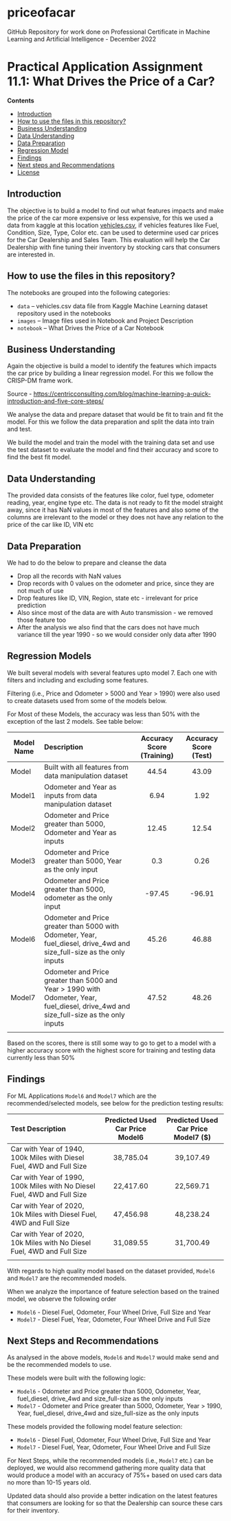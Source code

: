 # priceofacar
GitHub Repository for work done on Professional Certificate in Machine Learning and Artificial Intelligence - December 2022

# Practical Application Assignment 11.1: What Drives the Price of a Car?

**Contents**

 * [Introduction](#Introduction)
 * [How to use the files in this repository?](#how-to-use-the-files-in-this-repository)
 * [Business Understanding](#Business-Understanding)
 * [Data Understanding](#Data-Understanding)
 * [Data Preparation](#Data-Preparation)
 * [Regression Model](#Regression-Model)
 * [Findings](#Findings)
 * [Next steps and Recommendations](#Next-steps-and-Recommendations)
 * [License](#license)
 
## Introduction

The objective is to build a model to find out what features impacts and make the price of the car more expensive or less expensive, for this we used a data from kaggle at this location [vehicles.csv](https://github.com/yemifalokun/priceofacar/blob/main/data/vehicles.csv), if vehicles features like Fuel, Condition, Size, Type, Color etc. can be used to determine used car prices for the Car Dealership and Sales Team. This evaluation will help the Car Dealership with fine tuning their inventory by stocking cars that consumers are interested in.

## How to use the files in this repository?

The notebooks are grouped into the following categories:
 * ``data`` – vehicles.csv data file from Kaggle Machine Learning dataset repository used in the notebooks
 * ``images`` – Image files used in Notebook and Project Description
 * ``notebook`` – What Drives the Price of a Car Notebook


## Business Understanding

Again the objective is build a model to identify the features which impacts the car price by building a linear regression model. 
For this we follow the CRISP-DM frame work.

Source - https://centricconsulting.com/blog/machine-learning-a-quick-introduction-and-five-core-steps/

We analyse the data and prepare dataset that would be fit to train and fit the model. For this we follow the data preparation and split the data into train and test.

We build the model and train the model with the training data set and use the test dataset to evaluate the model and find their accuracy and score to find the best fit model.


## Data Understanding
The provided data consists of the features like color, fuel type, odometer reading, year, engine type etc. The data is not ready to fit the model straight away, since it has NaN values in most of the features and also some of the columns are irrelevant to the model or they does not have any relation to the price of the car like ID, VIN etc

## Data Preparation

We had to do the below to prepare and cleanse the data
- Drop all the records with NaN values
- Drop records with 0 values on the odometer and price, since they are not much of use
- Drop features like ID, VIN, Region, state etc - irrelevant for price prediction
- Also since most of the data are with Auto transmission - we removed those feature too
- After the analysis we also find that the cars does not have much variance till the year 1990 - so we would consider only data after 1990


## Regression Models

We built several models with several features upto model 7. Each one with filters and including and excluding some features.

Filtering (i.e., Price and Odometer > 5000 and Year > 1990) were also used to create datasets used from some of the models below.

For Most of these Models, the accuracy was less than 50% with the exception of the last 2 models. See table below:


| Model Name  	| Description                                                                                                                      	| Accuracy Score (Training) 	| Accuracy Score  (Test) 	|
|-------------	|:----------------------------------------------------------------------------------------------------------------------------------	|:-------------------------:	|:----------------------:	|
| Model       	| Built with all features from data manipulation dataset                                                                           	| 44.54                     	| 43.09                  	|
| Model1      	| Odometer and Year as inputs from data manipulation dataset                                                                       	| 6.94                      	| 1.92                   	|
| Model2      	| Odometer and Price greater than 5000, Odometer and Year as inputs                                                                	| 12.45                     	| 12.54                  	|
| Model3      	| Odometer and Price greater than 5000, Year as the only input                                                                     	| 0.3                       	| 0.26                   	|
| Model4      	| Odometer and Price greater than 5000, odometer as the only input                                                                 	| -97.45                    	| -96.91                 	|
| Model6      	| Odometer and Price greater than 5000 with Odometer, Year, fuel_diesel, drive_4wd  and size_full-size as the only inputs              	| 45.26                     	| 46.88                  	|
| Model7      	| Odometer and Price greater than 5000 and  Year > 1990 with Odometer, Year, fuel_diesel,  drive_4wd and size_full-size as the only inputs 	| 47.52                     	| 48.26                  	|
|             	|                                                                                                                                  	|                           	|                        	|

Based on the scores, there is still some way to go to get to a model with a higher accuracy score with the highest score for training and testing data currently less than 50%

## Findings


For ML Applications ``Model6`` and ``Model7`` which are the recommended/selected models, see below for the prediction testing results:

| Test Description                                                         	| Predicted Used Car Price Model6	| Predicted Used Car Price Model7 ($)	|
|:--------------------------------------------------------------------------	|:-------------------------------:	|:-------------------------------:	|
| Car with Year of 1940, 100k Miles with Diesel Fuel, 4WD and Full Size    	| 38,785.04                      	| 39,107.49                      	|
| Car with Year of 1990, 100k Miles with No Diesel Fuel, 4WD and Full Size 	| 22,417.60                      	| 22,569.71                      	|
| Car with Year of 2020, 10k Miles with Diesel Fuel, 4WD and Full Size     	| 47,456.98                      	| 48,238.24                      	|
| Car with Year of 2020, 10k Miles with No Diesel Fuel, 4WD and Full Size  	| 31,089.55                      	| 31,700.49                      	|
|                                                                          	|                                 	|                                 	|

With regards to high quality model based on the dataset provided, ``Model6`` and ``Model7`` are the recommended models.

When we analyze the importance of feature selection based on the trained model, we observe the following order
- ``Model6`` - Diesel Fuel, Odometer, Four Wheel Drive, Full Size and Year
- ``Model7`` - Diesel Fuel, Year, Odometer, Four Wheel Drive and Full Size


## Next Steps and Recommendations


As analysed in the above models, ``Model6`` and ``Model7`` would make send and be the recommended models to use.  

These models were built with the following logic:
- ``Model6`` - Odometer and Price greater than 5000, Odometer, Year, fuel_diesel, drive_4wd  and size_full-size as the only inputs
- ``Model7`` - Odometer and Price greater than 5000, Odometer, Year > 1990, Year, fuel_diesel,  drive_4wd and size_full-size as the only inputs

These models  provided the following model feature selection:
- ``Model6`` - Diesel Fuel, Odometer, Four Wheel Drive, Full Size and Year
- ``Model7`` - Diesel Fuel, Year, Odometer, Four Wheel Drive and Full Size

For Next Steps, while the recommended models (i.e., ``Model7`` etc.) can be deployed, we would also recommend gathering more quality data that would produce a model with an accuracy of 75%+ based on used cars data no more than 10-15 years old.

Updated data should also provide a better indication on the latest features that consumers are looking for so that the Dealership can source these cars for their inventory.
